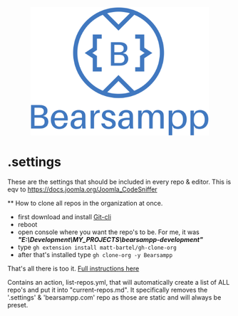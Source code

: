 <p align="center"><a href="https://bearsampp.com/contribute" target="_blank"><img width="400" src="img/artwork/Bearsampp-with-text-stroked.svg"></a></p>

# .settings

These are the settings that should be included in every repo & editor.
This is eqv to https://docs.joomla.org/Joomla_CodeSniffer

** How to clone all repos in the organization at once.

- first download and install [Git-cli](https://cli.github.com/)
- reboot
- open console where you want the repo's to be.  For me, it was **_"E:\Development\MY_PROJECTS\bearsampp-development"_**
- type `gh extension install matt-bartel/gh-clone-org`
- after that's installed type `gh clone-org -y Bearsampp`

That's all there is too it.  [Full instructions here](https://github.com/matt-bartel/gh-clone-org)

Contains an action, list-repos.yml, that will automatically create a list of ALL repo's and put it into "current-repos.md".
It specifically removes the '.settings' & 'bearsampp.com' repo as those are static and will always be preset.
